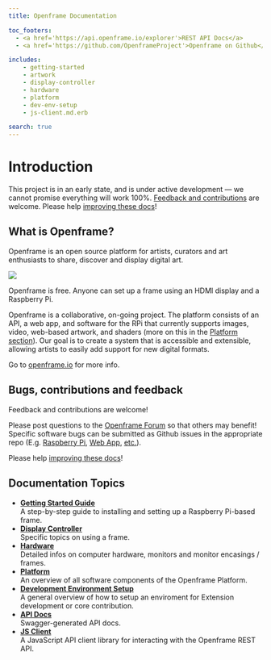 ```yaml
---
title: Openframe Documentation

toc_footers:
  - <a href='https://api.openframe.io/explorer'>REST API Docs</a>
  - <a href='https://github.com/OpenframeProject'>Openframe on Github</a>

includes:
    - getting-started
    - artwork
    - display-controller
    - hardware
    - platform
    - dev-env-setup
    - js-client.md.erb

search: true
---
```


# Introduction

<aside id="header-notice" class="notice sticky">This project is in an early state, and is under active development — we cannot promise everything will work 100%. <a href="#bugs-contributions-and-feedback">Feedback and contributions</a> are welcome. Please help <a href="https://github.com/OpenframeProject/Openframe-Docs#how-to-contribute">improving these docs</a>!
</aside>

## What is Openframe?

Openframe is an open source platform for artists, curators and art enthusiasts to share, discover and display digital art.

![](https://openframeproject.github.io/img/topbox.jpg)

Openframe is free. Anyone can set up a frame using an HDMI display and a Raspberry Pi.

Openframe is a collaborative, on-going project. The platform consists of an API, a web app, and software for the RPi that currently supports images, video, web-based artwork, and shaders (more on this in the [Platform section](#platform)). Our goal is to create a system that is accessible and extensible, allowing artists to easily add support for new digital formats.

Go to [openframe.io](http://www.openframe.io) for more info.

## Bugs, contributions and feedback

Feedback and contributions are welcome!

Please post questions to the <a href='https://openframe.discourse.group/'>Openframe Forum</a> so that others may benefit! Specific software bugs can be submitted as Github issues in the appropriate repo (E.g. <a href="https://github.com/OpenframeProject/Openframe/issues">Raspberry Pi</a>, <a href="https://github.com/OpenframeProject/Openframe-WebApp/issues">Web App</a>, <a href="https://github.com/OpenframeProject/">etc.</a>).

Please help <a href="https://github.com/OpenframeProject/Openframe-Docs#how-to-contribute">improving these docs</a>!

## Documentation Topics

- **[Getting Started Guide](#getting-started)**  
  A step-by-step guide to installing and setting up a Raspberry Pi-based frame.
- **[Display Controller](#display-controller)**  
  Specific topics on using a frame.
- **[Hardware](#hardware)**  
  Detailed infos on computer hardware, monitors and monitor encasings / frames.
- **[Platform](#platform)**  
  An overview of all software components of the Openframe Platform.
- **[Development Environment Setup](#development-environment)**  
  A general overview of how to setup an enviroment for Extension development or core contribution.
- **[API Docs](https://api.openframe.io/explorer)**  
  Swagger-generated API docs.
- **[JS Client](#javascript-client)**  
  A JavaScript API client library for interacting with the Openframe REST API.